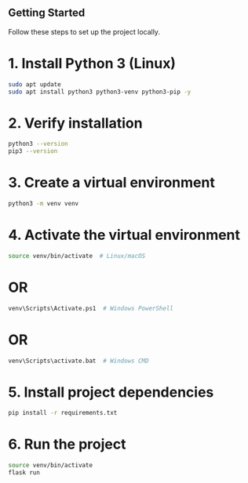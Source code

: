 ## Getting Started

Follow these steps to set up the project locally.

# 1. Install Python 3 (Linux)
```bash
sudo apt update
sudo apt install python3 python3-venv python3-pip -y
```

# 2. Verify installation
```bash
python3 --version
pip3 --version
```
# 3. Create a virtual environment
```bash
python3 -m venv venv
```
# 4. Activate the virtual environment
```bash
source venv/bin/activate  # Linux/macOS
```
# OR
```bash
venv\Scripts\Activate.ps1  # Windows PowerShell
```
# OR
```bash
venv\Scripts\activate.bat  # Windows CMD
```

# 5. Install project dependencies
```bash
pip install -r requirements.txt
```

# 6. Run the project

```bash
source venv/bin/activate
flask run
```

